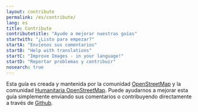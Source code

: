 ```yaml
---
layout: contribute
permalink: /es/contribute/
lang: es
title: Contribute
contributetitle: "Ayude a mejorar nuestras guías"
startwith: "¿Listo para empezar?"
startA: "Envíenos sus comentarios"
startB: "Help with translations"
startC: "Improve Images - in your language!"
startD: "Reportar problemas y contribuir"
nosearch: true
---
```

Esta guía es creada y mantenida por la comunidad [OpenStreetMap](https://www.openstreetmap.org/) y la comunidad [Humanitaria OpenStreetMap](http://hotosm.org/). Puede ayudarnos a mejorar esta guía simplemente enviando sus comentarios o contribuyendo directamente a través de [Github](http://github.com/hotosm/learnosm).
